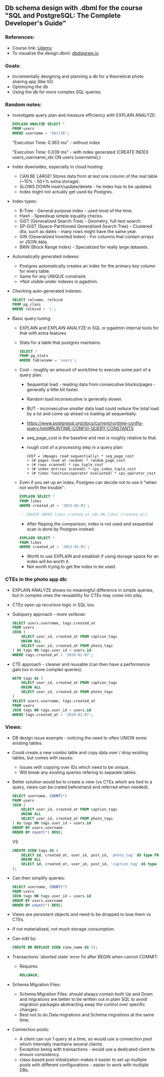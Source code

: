 ## Db schema design with .dbml for the course "SQL and PostgreSQL: The Complete Developer's Guide"

### References:

- Course link: [Udemy](https://www.udemy.com/course/sql-and-postgresql/)
- To visualize the design.dbml: [dbdiagram.io](https://dbdiagram.io/)

### Goals:

- Incrementally designing and planning a db for a theoretical photo sharing app (like IG).
- Optimizing the db
- Using the db for more complex SQL queries.

### Random notes:

- investigate query plan and measure efficiency with EXPLAIN ANALYZE:

    ```sql
    EXPLAIN ANALYZE SELECT *
    FROM users
    WHERE username = 'Emil30';
    ```

    "Execution Time: 0.363 ms" - without index

    "Execution Time: 0.039 ms" - with index generated (CREATE INDEX users_username_idx ON users (username);)

- Index downsides, especially in cloud hosting:
    - CAN BE LARGE! Stores data from at lest one column of the real table (~10% - 50+% extra storage).
    - SLOWS DOWN insert/update/delete - he index has to be updated.
    - Index might not actually get used by Postgres.

- Index types:

    - B-Tree - General purpose index - used most of the time.
    - Hash - Speedsup simple equality checks.
    - GiST (Generalized Search Tree) - Geometry, full-text search.
    - SP-GiST (Space-Partitioned Generalized Search Tree) - Clustered dta, such as dates - many rows might have the same year.
    - GIN (Generalized Inverted Index) - For columns that contain arrays or JSON data.
    - BRIN  (Block Range Index) - Specialized for really large datasets.

- Automatically generated indexes:

    - Postgres automatically creates an index for the primary key column for every table.
    - Same for any UNIQUE constraint.
    - *Not visible under indexes in pgadmin.

- Checking auto-generated indexes:

    ```sql
    SELECT relname, relkind
    FROM pg_class
    WHERE relkind = 'i';
    ```

- Basic query tuning:

    - EXPLAIN and EXPLAIN ANALYZE in SQL or pgadmin internal tools for that with extra features
    - Stats for a table that postgres maintains:

        ```sql
        SELECT *
        FROM pg_stats
        WHERE tablename = 'users';
        ```
    - Cost - roughly an amount of work/time to execute some part of a query plan.
        
        - Sequential load - reading data from consecutive blocks/pages - generally a little bit faster.

	    - Random load inconsecutive is generally slower.

	    - BUT -  inconsecutive smaller data load could reduce the total load by a lot and come up ahead vs loading all sequentially.

	    - https://www.postgresql.org/docs/current/runtime-config-query.html#RUNTIME-CONFIG-QUERY-CONSTANTS

        - seq_page_cost is the baseline and rest is roughly relative to that.

        - rough cost of a processing step in a query plan:

            ```
            COST = (#pages read sequentially) * seq_page_cost 
       		+ (# pages read at random) * random_page_cost 
       		+ (# rows scanned) * cpu_tuple_cost 
       		+ (# index entries scanned) * cpu_index_tuple_cost 
       		+ (# times function/operator evaluated) * cpu_operator_cost
            ```
    - Even if you set up an index, Postgres can decide not to use it "when not worth the trouble":

        ```sql
        EXPLAIN SELECT *
        FROM likes
        WHERE created_at < '2013-01-01';

        -- CREATE INDEX likes_created_at_idx ON likes (created_at);
        ```

        - After flipping the comparison, index is not used and sequential scan is done by Postgres instead:

        ```sql
        EXPLAIN SELECT *
        FROM likes
        WHERE created_at > '2013-01-01';
        ```

        - Worth to use EXPLAIN and establish if using storage space for an index will be worth it.
        - Not worth trying to get the index to be used.

### CTEs in the photo app db:

- EXPLAIN ANALYZE shows no meaningful difference in simple queries, but in complex ones the reusability for CTEs may come into play.
- CTEs open up recurisve logic in SQL too.
- Subquery approach - more verbose:

    ```sql
    SELECT users.username, tags.created_at
    FROM users
    JOIN (
        SELECT user_id, created_at FROM caption_tags
        UNION ALL
        SELECT user_id, created_at FROM photo_tags
    ) AS tags ON tags.user_id = users.id
    WHERE tags.created_at < '2010-01-07';
    ```

- CTE approach - cleaner and reusable (can then have a performance gain too in more complex queries):

    ```sql
    WITH tags AS (
        SELECT user_id, created_at FROM caption_tags
        UNION ALL
        SELECT user_id, created_at FROM photo_tags
    )
    SELECT users.username, tags.created_at
    FROM users
    JOIN tags ON tags.user_id = users.id
    WHERE tags.created_at < '2010-01-07';
    ```

### Views:

- DB design issue example - noticing the need to often UNION some existing tables.
- Could create a new combo table and copy data over / drop existing tables, but comes with issues:
    - Issues with copying over IDs which need to be unique.
    - Will break any existing queries refering to separate tables.
- Better solution would be to create a view (vs CTEs which are tied to a query, views can be crated beforehand and referred when needed).

    ```sql
    SELECT username, COUNT(*)
    FROM users
    JOIN (
        SELECT user_id, created_at FROM caption_tags
        UNION ALL
        SELECT user_id, created_at FROM photo_tags
    ) As tags ON tags.user_id = users.id
    GROUP BY users.username
    ORDER BY count(*) DESC;
    ```

    VS

    ```sql
    CREATE VIEW tags AS (
        SELECT id, created_at, user_id, post_id, 'photo_tag' AS type FROM photo_tags
        UNION ALL
        SELECT id, created_at, user_id, post_id, 'caption_tag' AS type FROM caption_tags
    );
    ```
- Can then simplify queries:

    ```sql
    SELECT username, COUNT(*)
    FROM users
    JOIN tags ON tags.user_id = users.id
    GROUP BY users.username
    ORDER BY count(*) DESC;
    ```

- Views are persistent objects and need to be dropped to lose them vs CTEs.
- If not materialized, not much storage consumption.
- Can edit by:
    ```sql
    CREATE OR REPLACE VIEW view_name AS ();
    ```

- Transactions 'aborted state' error fix after BEGIN when cannot COMMIT:
    -  Requires:

        ```sql
        ROLLBACK;
        ```

- Schema Migration Files:

    - Schema Migration Files: should always contain both Up and Down and migrations are better to be written out in plain SQL to avoid migration packages abstracting away the control over specific changes.
    - Best not to do Data migrations and Schema migrations at the same time.

- Connection pools:

    - A client can run 1 query at a time, so would use a connection pool which internally maintains several clients.
    - Exception being with transactions - would use a dedicated client to ensure consistency.
    - class-based pool initialization makes it easier to set up multiple pools with different configurations - easier to work with multiple DBs.
